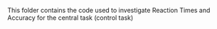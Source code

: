 This folder contains the code used to investigate Reaction Times and Accuracy for the central task (control task)
